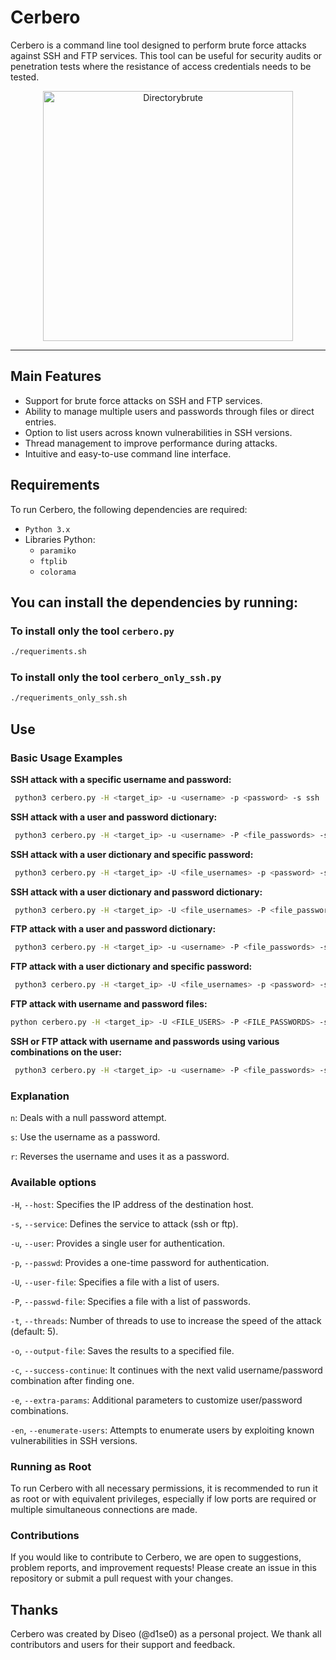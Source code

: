# Cerbero

Cerbero is a command line tool designed to perform brute force attacks against SSH and FTP services. This tool can be useful for security audits or penetration tests where the resistance of access credentials needs to be tested.

<p align="center">
  <img src="https://github.com/D1se0/cerbero/assets/164921056/064b49a7-e7f8-4548-9017-1a68390a032e" alt="Directorybrute" width="400">
</p>

---

## Main Features

- Support for brute force attacks on SSH and FTP services.
- Ability to manage multiple users and passwords through files or direct entries.
- Option to list users across known vulnerabilities in SSH versions.
- Thread management to improve performance during attacks.
- Intuitive and easy-to-use command line interface.

## Requirements

To run Cerbero, the following dependencies are required:

- `Python 3.x`
- Libraries Python:
  - `paramiko`
  - `ftplib`
  - `colorama`

## You can install the dependencies by running:

### To install only the tool `cerbero.py`

```bash
./requeriments.sh
```

### To install only the tool `cerbero_only_ssh.py`

```bash
./requeriments_only_ssh.sh
```

## Use

### Basic Usage Examples

**SSH attack with a specific username and password:**

```bash
 python3 cerbero.py -H <target_ip> -u <username> -p <password> -s ssh
```

**SSH attack with a user and password dictionary:**

```bash
 python3 cerbero.py -H <target_ip> -u <username> -P <file_passwords> -s ssh
```

**SSH attack with a user dictionary and specific password:**

```bash
 python3 cerbero.py -H <target_ip> -U <file_usernames> -p <password> -s ssh
```

**SSH attack with a user dictionary and password dictionary:**

```bash
 python3 cerbero.py -H <target_ip> -U <file_usernames> -P <file_passwords> -s ssh
```

**FTP attack with a user and password dictionary:**

```bash
 python3 cerbero.py -H <target_ip> -u <username> -P <file_passwords> -s ftp
```

**FTP attack with a user dictionary and specific password:**

```bash
 python3 cerbero.py -H <target_ip> -U <file_usernames> -p <password> -s ftp
```

**FTP attack with username and password files:**

```bash
python cerbero.py -H <target_ip> -U <FILE_USERS> -P <FILE_PASSWORDS> -s ftp
```

**SSH or FTP attack with username and passwords using various combinations on the user:**

```bash
 python3 cerbero.py -H <target_ip> -u <username> -P <file_passwords> -s ssh -e n s r
```

### Explanation

`n`: Deals with a null password attempt.

`s`: Use the username as a password.

`r`: Reverses the username and uses it as a password.

### Available options

`-H`, `--host`: Specifies the IP address of the destination host.

`-s`, `--service`: Defines the service to attack (ssh or ftp).

`-u`, `--user`: Provides a single user for authentication.

`-p`, `--passwd`: Provides a one-time password for authentication.

`-U`, `--user-file`: Specifies a file with a list of users.

`-P`, `--passwd-file`: Specifies a file with a list of passwords.

`-t`, `--threads`: Number of threads to use to increase the speed of the attack (default: 5).

`-o`, `--output-file`: Saves the results to a specified file.

`-c`, `--success-continue`: It continues with the next valid username/password combination after finding one.

`-e`, `--extra-params`: Additional parameters to customize user/password combinations.

`-en`, `--enumerate-users`: Attempts to enumerate users by exploiting known vulnerabilities in SSH versions.

### Running as Root

To run Cerbero with all necessary permissions, it is recommended to run it as root or with equivalent privileges, especially if low ports are required or multiple simultaneous connections are made.

### Contributions

If you would like to contribute to Cerbero, we are open to suggestions, problem reports, and improvement requests! Please create an issue in this repository or submit a pull request with your changes.

## Thanks

Cerbero was created by Diseo (@d1se0) as a personal project. We thank all contributors and users for their support and feedback.

